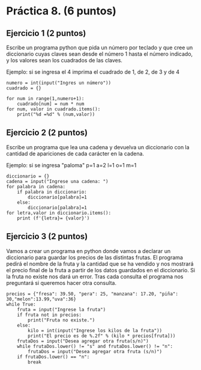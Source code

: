 # Práctica 8. (6 puntos)
## Ejercicio 1 (2 puntos)
Escribe un programa python que pida un número por teclado y que cree un
diccionario cuyas claves sean desde el número 1 hasta el número indicado, y los
valores sean los cuadrados de las claves.

Ejemplo: si se ingresa el 4 imprima el cuadrado de 1, de 2, de 3 y de 4

```
numero = int(input("Ingres un número"))
cuadrado = {}

for num in range(1,numero+1):
    cuadrado[num] = num * num
for num, valor in cuadrado.items():
    print("%d =%d" % (num,valor))
```



## Ejercicio 2 (2 puntos)
Escribe un programa que lea una cadena y devuelva un diccionario con la
cantidad de apariciones de cada carácter en la cadena.

Ejemplo: si se ingresa "paloma" p=1 a=2 l=1 o=1 m=1

```
diccionario = {}
cadena = input("Ingrese una cadena: ")
for palabra in cadena:
	if palabra in diccionario:
		diccionario[palabra]=1
	else:
		diccionario[palabra]=1	
for letra,valor in diccionario.items():
	print (f'{letra}= {valor}')

```

## Ejercicio 3 (2 puntos)
Vamos a crear un programa en python donde vamos a declarar un diccionario para
guardar los precios de las distintas frutas. El programa pedirá el nombre de la fruta
y la cantidad que se ha vendido y nos mostrará el precio final de la fruta a partir de
los datos guardados en el diccionario. Si la fruta no existe nos dará un error. Tras
cada consulta el programa nos preguntará si queremos hacer otra consulta.

```
precios = {"fresa": 39.50, "pera": 25, "manzana": 17.20, "piña": 30,"melon":13.99,"uva":36}
while True:
    fruta = input("Ingrese la fruta")
    if fruta not in precios:
        print("Fruta no existe.")
    else:
        kilo = int(input("Ingrese los kilos de la fruta"))
        print("El precio es de %.2f" % (kilo * precios[fruta]))
    frutaDos = input("Desea agregar otra fruta(s/n)")
    while frutaDos.lower() != "s" and frutaDos.lower() != "n":
        frutaDos = input("Desea agregar otra fruta (s/n)")
    if frutaDos.lower() == "n":
        break

